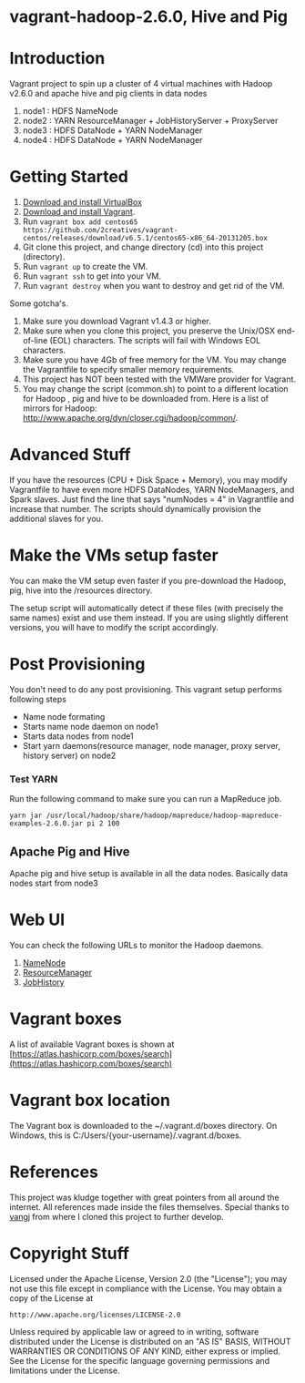 vagrant-hadoop-2.6.0, Hive and Pig
==================================

Introduction
============

Vagrant project to spin up a cluster of 4 virtual machines with Hadoop v2.6.0 and apache hive and pig clients in data nodes

1.	node1 : HDFS NameNode
2.	node2 : YARN ResourceManager + JobHistoryServer + ProxyServer
3.	node3 : HDFS DataNode + YARN NodeManager
4.	node4 : HDFS DataNode + YARN NodeManager

Getting Started
===============

1.	[Download and install VirtualBox](https://www.virtualbox.org/wiki/Downloads)
2.	[Download and install Vagrant](http://www.vagrantup.com/downloads.html).
3.	Run `vagrant box add centos65 https://github.com/2creatives/vagrant-centos/releases/download/v6.5.1/centos65-x86_64-20131205.box`
4.	Git clone this project, and change directory (cd) into this project (directory).
5.	Run `vagrant up` to create the VM.
6.	Run `vagrant ssh` to get into your VM.
7.	Run `vagrant destroy` when you want to destroy and get rid of the VM.

Some gotcha's.

1.	Make sure you download Vagrant v1.4.3 or higher.
2.	Make sure when you clone this project, you preserve the Unix/OSX end-of-line (EOL) characters. The scripts will fail with Windows EOL characters.
3.	Make sure you have 4Gb of free memory for the VM. You may change the Vagrantfile to specify smaller memory requirements.
4.	This project has NOT been tested with the VMWare provider for Vagrant.
5.	You may change the script (common.sh) to point to a different location for Hadoop , pig and hive to be downloaded from. Here is a list of mirrors for Hadoop: http://www.apache.org/dyn/closer.cgi/hadoop/common/.

Advanced Stuff
==============

If you have the resources (CPU + Disk Space + Memory), you may modify Vagrantfile to have even more HDFS DataNodes, YARN NodeManagers, and Spark slaves. Just find the line that says "numNodes = 4" in Vagrantfile and increase that number. The scripts should dynamically provision the additional slaves for you.

Make the VMs setup faster
=========================

You can make the VM setup even faster if you pre-download the Hadoop, pig, hive into the /resources directory.

The setup script will automatically detect if these files (with precisely the same names) exist and use them instead. If you are using slightly different versions, you will have to modify the script accordingly.

Post Provisioning
=================

You don't need to do any post provisioning. This vagrant setup performs following steps

-	Name node formating
-	Starts name node daemon on node1
-	Starts data nodes from node1
-	Start yarn daemons(resource manager, node manager, proxy server, history server) on node2

### Test YARN

Run the following command to make sure you can run a MapReduce job.

```
yarn jar /usr/local/hadoop/share/hadoop/mapreduce/hadoop-mapreduce-examples-2.6.0.jar pi 2 100
```

Apache Pig and Hive
-------------------

Apache pig and hive setup is available in all the data nodes. Basically data nodes start from node3

Web UI
======

You can check the following URLs to monitor the Hadoop daemons.

1.	[NameNode](http://10.211.55.101:50070/dfshealth.html)
2.	[ResourceManager](http://10.211.55.102:8088/cluster)
3.	[JobHistory](http://10.211.55.102:19888/jobhistory)

Vagrant boxes
=============

A list of available Vagrant boxes is shown at [https://atlas.hashicorp.com/boxes/search](https://atlas.hashicorp.com/boxes/search)

Vagrant box location
====================

The Vagrant box is downloaded to the ~/.vagrant.d/boxes directory. On Windows, this is C:/Users/{your-username}/.vagrant.d/boxes.

References
==========

This project was kludge together with great pointers from all around the internet. All references made inside the files themselves. Special thanks to [vangj](https://github.com/vangj/vagrant-hadoop-2.4.1-spark-1.0.1) from where I cloned this project to further develop.

Copyright Stuff
===============

Licensed under the Apache License, Version 2.0 (the "License"); you may not use this file except in compliance with the License. You may obtain a copy of the License at

```
http://www.apache.org/licenses/LICENSE-2.0
```

Unless required by applicable law or agreed to in writing, software distributed under the License is distributed on an "AS IS" BASIS, WITHOUT WARRANTIES OR CONDITIONS OF ANY KIND, either express or implied. See the License for the specific language governing permissions and limitations under the License.
